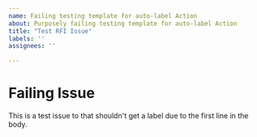 ```yaml
---
name: Failing testing template for auto-label Action
about: Purposely failing testing template for auto-label Action
title: "Test RFI Issue"
labels: ''
assignees: ''

---
```


# Failing Issue

This is a test issue to that shouldn't get a label due to the first line in the body.
